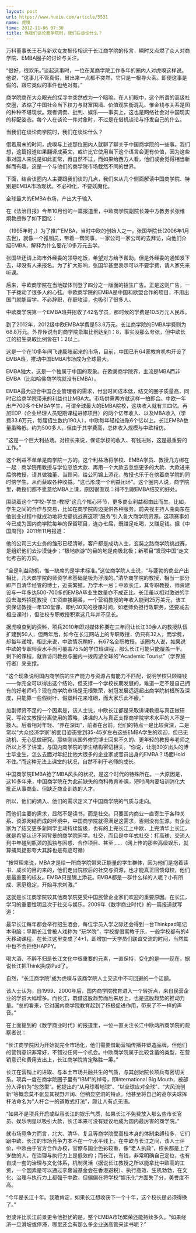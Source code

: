 ```yaml
---
layout: post
url: https://www.huxiu.com/article/5531
name: 虎嗅
time: 2012-11-06 07:30
title: 当我们谈论商学院时，我们在谈论什么？
---
```

万科董事长王石与新欢女友据传相识于长江商学院的传言，瞬时又点燃了众人对商学院、EMBA圈子的讨论与关注。

“很好，很欢乐。”谈起这事时，一位在某商学院工作多年的圈内人对虎嗅这样说。他说，“这事儿不管真假，冒出来一点都不突然，它只是一根导火索。即便这事是假的，跟它类似的事件也绝对有。”

商学院商在大众眼光的探寻中突然成为一个暗喻。在人们眼中，这个所谓的高级社交圈，浓缩了中国社会当下权力与财富围墙、价值观失衡混乱、惟金钱与关系是图的种种不堪现状。观者调侃、批判、娱乐——事实上，这也是网络社会对中国现实的标配姿态。每个人在谈论一件对象时，不过是在借机谈论与抒发自己的什么。

当我们在谈论商学院时，我们在谈论什么？

借着周末的时间，虎嗅与上述那位圈内人就聊了聊关于中国商学院的一些事。我们想，这篇报道如果翻译成英文，或许比它使用当下这个语言会更有价值，因为这些事对国人来说是如此正常，再自然不过，而如果给西方人看，他们或会觉得相当新鲜而有趣，这是一个与他们的商学院市场截然不同的世界。

下面，结合该圈内人主要跟我们谈的几点，我们来从几个侧面解读中国商学院、特别是EMBA市场现状。不必神化，不要妖魔化。

全球最大的EMBA市场，产出大于输入

在《法治日报》今年10月份的一篇报道里，中欧商学院副院长兼中方教务长张维炯教授做了如下回忆：

（1995年时，）为了推广EMBA，当时中欧的创始人之一，张国华院长(2006年1月去世)，就像一个推销员，带着一帮同事，一家公司一家公司的去拜访，向他们介绍EMBA，解释为什么要花10多万元去学。

张国华还请上海市外经委的领导吃饭，希望对方给予帮助。但是外经委的通知发下去，却没有人来报名。为了扩大影响，张国华甚至表示可以不要学费，请人家先来听课。

后来，中欧商学院在当地媒体刊登了四分之一版面的招生广告。正是这则广告，一下子拨动了很多人的心弦。中欧商学院的EMBA是中国和欧盟合作的项目，不用出国门就能留学。不必辞职，在职攻读，也吸引了很多人。

中欧商学院第一个EMBA班共招收了42名学员，那时候的学费是10.5万元人民币。

到了2012年，2012级中欧EMBA学费是53.8万元。长江商学院的EMBA学费则为68.8万元。外界传说有的商学院录取比例达到1：8，事实没那么夸张，但中欧长江的招生录取比例皆在1：2以上。

这是一个在10多年间飞速膨胀起来的市场，目前，中国已有64家教育机构开设了EMBA班，推动中国EMBA市场成为全球最大。

EMBA独大，这是一个独属于中国的现象。在欧美商学院界，主流是MBA而非EMBA（比如哈佛商学院就没有EMBA）。

EMBA最为迎合中国企业管理者的需求，付出时间成本低，结交的圈子质量高，同时它给商学院带来的利益也比MBA大。市场供需两方就这样一拍即合。中欧一年出产700多个EMBA学生，可谓全球最大的EMBA院校，这块收入就有三四亿。再加EDP（企业经理人员短期课程进修项目）的两个亿年收入、以及MBA收入（学费33.6万元，每届招生数约190人），中欧每年轻松进账6个亿以上。长江EMBA数量虽略低，约为500多人，但由于其学费高，总体收入规模与中欧相仿。

“这是一个巨大利益场。对校长来说，保证学校的收入、有钱进账，这是最重要的工作。”

这个利益不单单是商学院一方的。这个利益场将学校、EMBA学员、教授几方绑在一起：商学院用教授与学位忽悠大款、再用一个大款去忽悠更多的大款、大款进来后傍教授，请其做独董、当顾问，给公司锦上添花，教授也乐于在傍着商学院的同时傍学生，从而获取各种收益。“这已形成一个利益闭环”。这个圈内人说，商学院里，教授们都不愿意给MBA上课，原因很直观：得不到跟EMBA结交的好处。

围绕着这个“学校-学生-教授”这几个核心环节，更多商业利益都由此而生。比如，学生之间的合作与交易，比如在商学院周边提供各种服务。前央视主持人曲向东在他创业过程中就成功地将戈壁挑战赛这项“服务”引入各大商学院资源。这项赛事如今已成为国内商学院每年的保留项目，连办七届，既赚足吆喝，又赚足钱。据《中国周刊》2011年11月报道：

他的公司三大业务的雏形已经清晰，客户都是成功人士，玄奘之路商学院挑战赛，是组织他们去沙漠徒步；“极地旅游”的目的地是南极北极；新项目“发现中国”走文化考古的方向。

“全是利益动机，惟一缺席的是学术标准。”这位商学院人士说，“与蓬勃的商业产出相比，几大商学院的师资学术基础是极为浮浅的。”清华商学院的教授，相当一部分即产自清华经管的博士，近亲繁殖，乃学术一忌；中欧长江，其专职教授、师资建设与一年多达500-700多的EMBA毕业生数量亦不成正比。长江虽以相对激进的手段去海外招揽教授（工资直接翻番，一个营销教授的年收入能到25万美元，该工资保证教授一年120堂课、即约30天的授课时间，如老师负担行政职务，还要减去相应课时），但驻校专职教授积累这几年并不见长。

据虎嗅查到的资料，项兵2010年即对媒体称要在三年间让长江30余人的教授队伍扩建到50人，但两年后，如今在长江网站上的专职教授，仍只有32人，而学费，却每年递增。相比来说，中欧情况稍好，有67名全职教授。该圈内人说，如果说中欧的专职师资水平尚可覆盖75%的学位班课程，那么长江可能只能覆盖一半。剩下的课程，就靠访问教授与圈内一拨周游全球的“Academic Tourist”（学界旅行者）来支撑。

“这个现象说明国内商学院的生产能力与资源占有能力不匹配，说明学校只顾赚钱——你完全可以得出这个结论。但支撑一个学校长期发展的，难道一定不是自己拥有的好老师吗？现在商学院市场是无根繁荣，树冠发展远远超出商学院树根所及深度，只能靠一些假树叶、假塑料花来堆砌，而大家乐此不疲。”

加剧师资不足的一个因素是，该人士说，中欧长江都是采取讲课教授与真正做研究、写论文教授分离使用的策略，讲课的人与真正支撑商学院学术水平的人不是一拨人。后者相对年轻、“养在深闺”，前者在台前，他们的特点一是比较资深，二是常以“大众经济学家”的面目姿态受到35-45岁左右这些EMBA学生的欢迎，但已无动机、无心思做研究。那些刚从国外修完博士回来不久的、更年轻的教授与老师之所以上不了讲堂，与国内商学院的学生结构密切相关。“你说，让刚30岁出头的博士毕业生，怎么去面对年纪比他大很多的企业家或官员出身的EMBA？场面Hold不住。”而这种无法上课堂的状况，自然不利于老师的成长。

中国商学院EMBA抢了MBA风头的状况，是这个时代的特殊所在。一大原因是，这10多年来，中国商学院在为此前缺失的商科教育补课，短时间内要培训消化大批正从事商业、但缺乏商业训练的人才。

所以，他们的涌入、他们的需求定义了中国商学院的气质与走向。

而他们主要的需求，显然不是读书，而是社交。只要国内商业一直寄生于各种关系、资源网结而成的环境中，中国商学院就得满足这需求，否则没有生源。有企业家为了结交更多新同学主动持续留级，也有的上完长江上中欧，上完清华上长江，就是希望认识不同背景的商学院同学。社交，而且是中年式社交：打高球、交流人到中年碰到瓶颈的孤独与困惑、合作项目、甚至……（网上传的那些高级娱乐，就算捕风捉影夸大其辞也是有迹可循）

“按常理来说，MBA才是给一所商学院带来正能量的学生群体，因为他们是抱着读书、成长的目的来的，他们走出院校后的社交与资源，也才能真正回馈母校，他们是最重要的校友。EMBA只是锦上添花。EMBA都是一群什么样的人呢？小有所成、家庭稳定，开始寻求刺激。”

这就是长江商学院较其他商学院更受中国民营企业家们欢迎的重要原因。在长江，学习的重要性明显次于社交与娱乐。2009年《数字商业时代》的一篇报道就写道：

最早长江每年都会举行招生酒会，每位学员入学之际还会得到一台Thinkpad笔记本电脑；早期长江曾被人戏称为 “玩学院”，学校提倡寓教于乐，一般学校都有的4天移动课程，在长江这里变成了4+1，即增加一天学员们联谊交流的时间，当然其中也不会拒绝HAPPY。

喝大酒、不醉不归是长江文化中很重要的元素，一直保持，变化的是——现在，据说长江把Think换成iPad了。

自然，“长江商学院”成为虎嗅与该商学院人士交流中不可回避的一个话题。

该人士认为，自1999、2000年后，国内商学院教育进入一个转折点，来自民营企业的学员大幅增多。而长江，既借这股趋势而后来居上，也是这股趋势的推动力量。“总的看来，它对国内商学院教育起到了积极促进作用，带来了不一样的声音。”

在上面提到的《数字商业时代》的报道里，一位一直关注长江中欧两所商学院的观察者说：

“长江商学院因为开始就完全市场化，他们需要借助营销传播并塑造品牌，但他们的营销意识非常好，不错过任何一个机会。中欧商学院属于比较含蓄的类型，在营销意识和费用支出上，长江商学院肯定略胜一筹。”

长江在营销上的进取、与本土市场共融共生的气质，与其创始院长项兵有密切关系。项兵一度在商学院圈子里有“IBM”的绰号，即International Big Mouth，被部分人评价为“忽悠型”。他提出的“从月球看地球”、“以全球应对全球”、“大风流创新”等概念莫不张显其视野开阔、但稍显空洞的特点。他甚至将自己的高尔夫球挥杆法命名为“人杆合一的道教式打法”，颇让人有点无语。

“如果不是项兵开启或纵容长江的娱乐气质，如果长江不免费放入那么些市长官员、娱乐明星以吸引大款，长江本来可没有疑议地成为国内最厉害的商学院。”

就市场竞争力而言，北大、清华、复旦等商学院受高校本身的体制束缚较多，它们跟中欧、长江的市场竞争力本不在一个水平线上。在中欧与长江之间，该人士评价，中欧由于官方合作办校，官僚与国企色彩较重，像“老人执政”，校长都是上了岁数的人，在治理与执行力上是低效的；而长江，有钱，非常明确自己定位，也有自成一套的治理与文化体系，机制灵活（据说长江教授之所以能拿比中欧高的工资，一个因素是可以通过李嘉诚基金会在香港避税）、执行高效、生机勃勃，在文化、治理与执行力上都强于中欧，但偏偏在将学校“娱乐化”方面失了分，美誉度不高。

“今年是长江十年。我敢肯定，如果长江想收获下一个十年，这个校长是必须得换了。”

但或许比长江前景更令他担忧的是，整个EMBA市场繁荣还能持续多久。“如果经济一旦滑坡或停滞，哪里还会有那么多企业送高管来读书呢？”

